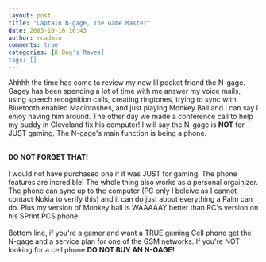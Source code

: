 ```yaml
---
layout: post
title: "Captain N-gage, The Game Master"
date: 2003-10-16 16:43
author: rcadmin
comments: true
categories: [K-Dog's Raves]
tags: []
---
```

Ahhhh the time has come to review my new lil pocket friend the N-gage. Gagey has been spending a lot of time with me answer my voice mails, using speech recognition calls, creating ringtones, trying to sync with Bluetooth enabled Macintoshes, and just playing Monkey Ball and I can say I enjoy having him around. The other day we made a conference call to help my buddy in Cleveland fix his computer! I will say the N-gage is <B>NOT</B> for JUST gaming. The N-gage's main function is being a phone.
<br />

<br />
<B>DO NOT FORGET THAT!</B>
<br />

<br />
I would not have purchased one if it was JUST for gaming. The phone features are incredible! The whole thing also works as a personal orgainizer. The phone can sync up to the computer (PC only I beleive as I cannot contact Nokia to verify this) and it can do just about everything a Palm can do. Plus my version of Monkey ball is WAAAAAY better than RC's version on his SPrint PCS phone.
<br />

<br />
Bottom line, if you're a gamer and want a TRUE gaming Cell phone get the N-gage and a service plan for one of the GSM networks. If you're NOT looking for a cell phone <b>DO NOT BUY AN N-GAGE!</B>
